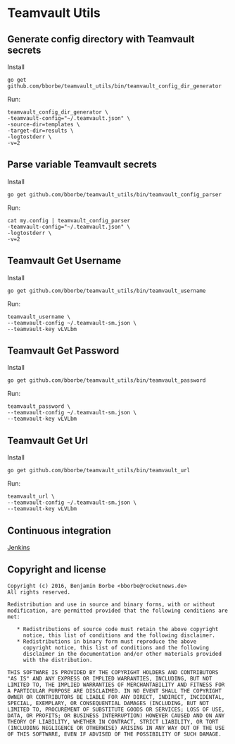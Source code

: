 # Teamvault Utils

## Generate config directory with Teamvault secrets

Install

```
go get github.com/bborbe/teamvault_utils/bin/teamvault_config_dir_generator
```

Run:

```
teamvault_config_dir_generator \
-teamvault-config="~/.teamvault.json" \
-source-dir=templates \
-target-dir=results \
-logtostderr \
-v=2
```

## Parse variable Teamvault secrets

Install

```
go get github.com/bborbe/teamvault_utils/bin/teamvault_config_parser
```

Run:

```
cat my.config | teamvault_config_parser
-teamvault-config="~/.teamvault.json" \
-logtostderr \
-v=2
```

## Teamvault Get Username

Install

```
go get github.com/bborbe/teamvault_utils/bin/teamvault_username
```

Run:

```
teamvault_username \
--teamvault-config ~/.teamvault-sm.json \
--teamvault-key vLVLbm
```

## Teamvault Get Password

Install

```
go get github.com/bborbe/teamvault_utils/bin/teamvault_password
```

Run:

```
teamvault_password \
--teamvault-config ~/.teamvault-sm.json \
--teamvault-key vLVLbm
```

## Teamvault Get Url

Install

```
go get github.com/bborbe/teamvault_utils/bin/teamvault_url
```

Run:

```
teamvault_url \
--teamvault-config ~/.teamvault-sm.json \
--teamvault-key vLVLbm
```

## Continuous integration

[Jenkins](https://jenkins.benjamin-borbe.de/job/Go-Teamvault-Utils/)

## Copyright and license

    Copyright (c) 2016, Benjamin Borbe <bborbe@rocketnews.de>
    All rights reserved.
    
    Redistribution and use in source and binary forms, with or without
    modification, are permitted provided that the following conditions are
    met:
    
       * Redistributions of source code must retain the above copyright
         notice, this list of conditions and the following disclaimer.
       * Redistributions in binary form must reproduce the above
         copyright notice, this list of conditions and the following
         disclaimer in the documentation and/or other materials provided
         with the distribution.

    THIS SOFTWARE IS PROVIDED BY THE COPYRIGHT HOLDERS AND CONTRIBUTORS
    "AS IS" AND ANY EXPRESS OR IMPLIED WARRANTIES, INCLUDING, BUT NOT
    LIMITED TO, THE IMPLIED WARRANTIES OF MERCHANTABILITY AND FITNESS FOR
    A PARTICULAR PURPOSE ARE DISCLAIMED. IN NO EVENT SHALL THE COPYRIGHT
    OWNER OR CONTRIBUTORS BE LIABLE FOR ANY DIRECT, INDIRECT, INCIDENTAL,
    SPECIAL, EXEMPLARY, OR CONSEQUENTIAL DAMAGES (INCLUDING, BUT NOT
    LIMITED TO, PROCUREMENT OF SUBSTITUTE GOODS OR SERVICES; LOSS OF USE,
    DATA, OR PROFITS; OR BUSINESS INTERRUPTION) HOWEVER CAUSED AND ON ANY
    THEORY OF LIABILITY, WHETHER IN CONTRACT, STRICT LIABILITY, OR TORT
    (INCLUDING NEGLIGENCE OR OTHERWISE) ARISING IN ANY WAY OUT OF THE USE
    OF THIS SOFTWARE, EVEN IF ADVISED OF THE POSSIBILITY OF SUCH DAMAGE.
